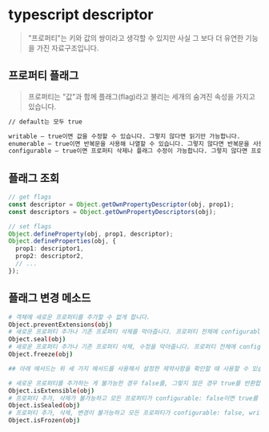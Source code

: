 # typescript descriptor

> "프로퍼티"는 키와 값의 쌍이라고 생각할 수 있지만 사실 그 보다 더 유연한 기능을 가진 자료구조입니다.

## 프로퍼티 플래그

> 프로퍼티는 "값"과 함께 플래그(flag)라고 불리는 세개의 숨겨진 속성을 가지고 있습니다.

```txt
// default는 모두 true

writable – true이면 값을 수정할 수 있습니다. 그렇지 않다면 읽기만 가능합니다.
enumerable – true이면 반복문을 사용해 나열할 수 있습니다. 그렇지 않다면 반복문을 사용해 나열할 수 없습니다. false 시 Object.keys(user) 사용불가
configurable – true이면 프로퍼티 삭제나 플래그 수정이 가능합니다. 그렇지 않다면 프로퍼티 삭제와 플래그 수정이 불가능합니다.
```

## 플래그 조회

```ts
// get flags
const descriptor = Object.getOwnPropertyDescriptor(obj, prop1);
const descriptors = Object.getOwnPropertyDescriptors(obj);

// set flags
Object.defineProperty(obj, prop1, descriptor);
Object.defineProperties(obj, {
  prop1: descriptor1,
  prop2: descriptor2,
  // ...
});
```

## 플래그 변경 메소드

```sh
# 객체에 새로운 프로퍼티를 추가할 수 없게 합니다.
Object.preventExtensions(obj)
# 새로운 프로퍼티 추가나 기존 프로퍼티 삭제를 막아줍니다. 프로퍼티 전체에 configurable: false를 설정하는 것과 동일한 효과입니다.
Object.seal(obj)
# 새로운 프로퍼티 추가나 기존 프로퍼티 삭제, 수정을 막아줍니다. 프로퍼티 전체에 configurable: false, writable: false를 설정하는 것과 동일한 효과입니다.
Object.freeze(obj)

## 아래 메서드는 위 세 가지 메서드를 사용해서 설정한 제약사항을 확인할 때 사용할 수 있습니다. ##

# 새로운 프로퍼티를 추가하는 게 불가능한 경우 false를, 그렇지 않은 경우 true를 반환합니다.
Object.isExtensible(obj)
# 프로퍼티 추가, 삭제가 불가능하고 모든 프로퍼티가 configurable: false이면 true를 반환합니다.
Object.isSealed(obj)
# 프로퍼티 추가, 삭제, 변경이 불가능하고 모든 프로퍼티가 configurable: false, writable: false이면 true를 반환합니다.
Object.isFrozen(obj)
```
